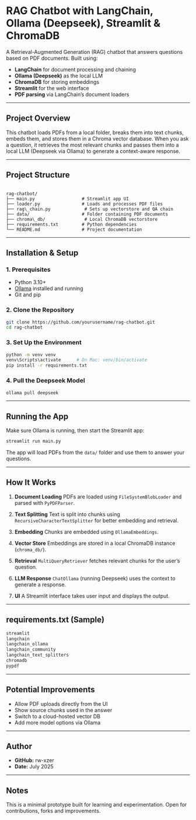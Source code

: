 # RAG Chatbot with LangChain, Ollama (Deepseek), Streamlit & ChromaDB

A Retrieval-Augmented Generation (RAG) chatbot that answers questions based on PDF documents. Built using:

- **LangChain** for document processing and chaining
- **Ollama (Deepseek)** as the local LLM
- **ChromaDB** for storing embeddings
- **Streamlit** for the web interface
- **PDF parsing** via LangChain’s document loaders

---

## Project Overview

This chatbot loads PDFs from a local folder, breaks them into text chunks, embeds them, and stores them in a Chroma vector database. When you ask a question, it retrieves the most relevant chunks and passes them into a local LLM (Deepseek via Ollama) to generate a context-aware response.

---

## Project Structure

```

rag-chatbot/
├── main.py                  # Streamlit app UI
├── loader.py                # Loads and processes PDF files
├── rag\_chain.py             # Sets up vectorstore and QA chain
├── data/                    # Folder containing PDF documents
├── chroma\_db/               # Local ChromaDB vectorstore
├── requirements.txt         # Python dependencies
└── README.md                # Project documentation

````

---

## Installation & Setup

### 1. Prerequisites

- Python 3.10+
- [Ollama](https://ollama.com) installed and running
- Git and pip

### 2. Clone the Repository

```bash
git clone https://github.com/yourusername/rag-chatbot.git
cd rag-chatbot
````

### 3. Set Up the Environment

```bash
python -m venv venv
venv\Scripts\activate      # On Mac: venv/bin/activate
pip install -r requirements.txt
```

### 4. Pull the Deepseek Model

```bash
ollama pull deepseek
```

---

## Running the App

Make sure Ollama is running, then start the Streamlit app:

```bash
streamlit run main.py
```

The app will load PDFs from the `data/` folder and use them to answer your questions.

---

## How It Works

1. **Document Loading**
   PDFs are loaded using `FileSystemBlobLoader` and parsed with `PyPDFParser`.

2. **Text Splitting**
   Text is split into chunks using `RecursiveCharacterTextSplitter` for better embedding and retrieval.

3. **Embedding**
   Chunks are embedded using `OllamaEmbeddings`.

4. **Vector Store**
   Embeddings are stored in a local ChromaDB instance (`chroma_db/`).

5. **Retrieval**
   `MultiQueryRetriever` fetches relevant chunks for the user’s question.

6. **LLM Response**
   `ChatOllama` (running Deepseek) uses the context to generate a response.

7. **UI**
   A Streamlit interface takes user input and displays the output.

---

## requirements.txt (Sample)

```txt
streamlit
langchain
langchain_ollama
langchain_community
langchain_text_splitters
chromadb
pypdf
```

---

## Potential Improvements

* Allow PDF uploads directly from the UI
* Show source chunks used in the answer
* Switch to a cloud-hosted vector DB
* Add more model options via Ollama

---

## Author

* **GitHub:** rw-xzer
* **Date:** July 2025

---

## Notes

This is a minimal prototype built for learning and experimentation. Open for contributions, forks and improvements.
